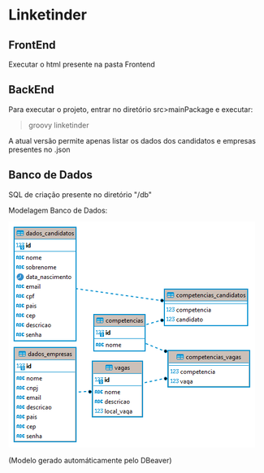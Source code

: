 <h1>Linketinder</h1>

<h2> FrontEnd </h2>

Executar o html presente na pasta Frontend


<h2> BackEnd </h2>

Para executar o projeto, entrar no diretório src>mainPackage e executar:
> groovy linketinder

A atual versão permite apenas listar os dados dos candidatos e empresas presentes no .json 


<h2>Banco de Dados</h2> 

SQL de criação presente no diretório "/db"

Modelagem Banco de Dados:

<img src="/db/schema.png">

(Modelo gerado automáticamente pelo DBeaver)